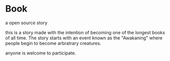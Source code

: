 # Book
a open source story

this is a story made with the intention of becoming one of the longest books of all time. The story starts with an event known as the "Awakaning" where people begin to become arbratrary creatures.

anyone is welcome to participate.
